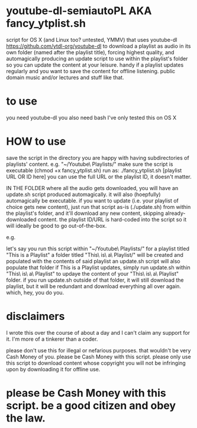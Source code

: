 # youtube-dl-semiautoPL AKA fancy_ytplist.sh
script for OS X (and Linux too? untested, YMMV) that uses youtube-dl https://github.com/ytdl-org/youtube-dl to download a playlist as audio in its own folder (named after the playlist title), forcing highest quality, and automagically producing an update script to use within the playlist's folder so you can update the content at your leisure. handy if a playlist updates regularly and you want to save the content for offline listening. public domain music and/or lectures and stuff like that.

# to use

you need youtube-dl
you also need bash
I've only tested this on OS X

# HOW to use

save the script in the directory you are happy with having subdirectories of playlists' content. e.g. "~/Youtube\ Playlists/"
make sure the script is executable (chmod +x fancy_ytplist.sh)
run as: ./fancy_ytplist.sh [playlist URL OR ID here]
you can use the full URL or the playlist ID, it doesn't matter.

IN THE FOLDER where all the audio gets downloaded, you will have an update.sh script produced automagically. it will also (hoepfully) automagically be executable. if you want to update (i.e. your playlist of choice gets new content), just run that script as-is (./update.sh) from within the playlist's folder, and it'll download any new content, skipping already-downloaded content. the playlist ID/URL is hard-coded into the script so it will ideally be good to go out-of-the-box.

e.g.

let's say you run this script within "~/Youtube\ Playlists/" for a playlist titled "This is a Playlist"
a folder titled "This\ is\ a\ Playlist/" will be created and populated with the contents of said playlist
an update.sh script will also populate that folder
if This is a Playlist updates, simply run update.sh within "This\ is\ a\ Playlist" to updaye the content of your "This\ is\ a\ Playlist" folder.
if you run update.sh outside of that folder, it will still download the playlist, but it will be redundant and download everything all over again. which, hey, you do you.

# disclaimers

I wrote this over the course of about a day and I can't claim any support for it. I'm more of a tinkerer than a coder.

please don't use this for illegal or nefarious purposes. that wouldn't be very Cash Money of you. please be Cash Money with this script. please only use this script to download content whose copyright you will not be infringing upon by downloading it for offline use.

# please be Cash Money with this script. be a good citizen and obey the law.
